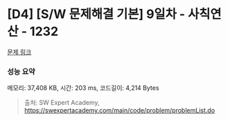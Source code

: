 # [D4] [S/W 문제해결 기본] 9일차 - 사칙연산 - 1232 

[문제 링크](https://swexpertacademy.com/main/code/problem/problemDetail.do?contestProbId=AV141J8KAIcCFAYD) 

### 성능 요약

메모리: 37,408 KB, 시간: 203 ms, 코드길이: 4,214 Bytes



> 출처: SW Expert Academy, https://swexpertacademy.com/main/code/problem/problemList.do